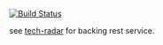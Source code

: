 [![Build Status](https://travis-ci.org/benschw/tech-radar-ui.svg?branch=master)](https://travis-ci.org/benschw/tech-radar-ui)


see [tech-radar](https://github.com/benschw/tech-radar) for backing rest service.
